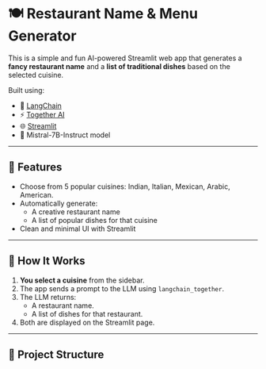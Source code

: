 # 🍽️ Restaurant Name & Menu Generator

This is a simple and fun AI-powered Streamlit web app that generates a **fancy restaurant name** and a **list of traditional dishes** based on the selected cuisine.

Built using:
- 🧠 [LangChain](https://github.com/langchain-ai/langchain)
- ⚡ [Together AI](https://www.together.ai/)
- 🌐 [Streamlit](https://streamlit.io/)
- 🔗 Mistral-7B-Instruct model

---

## 🚀 Features

- Choose from 5 popular cuisines: Indian, Italian, Mexican, Arabic, American.
- Automatically generate:
  - A creative restaurant name
  - A list of popular dishes for that cuisine
- Clean and minimal UI with Streamlit

---

## 🧠 How It Works

1. **You select a cuisine** from the sidebar.
2. The app sends a prompt to the LLM using `langchain_together`.
3. The LLM returns:
   - A restaurant name.
   - A list of dishes for that restaurant.
4. Both are displayed on the Streamlit page.

---

## 📁 Project Structure

